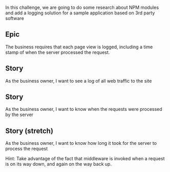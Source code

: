 In this challenge, we are going to do some research about NPM modules and add a logging solution for a sample application based on 3rd party software

## Epic

The business requires that each page view is logged, including a time stamp of when the server processed the request.

## Story
As the business owner, I want to see a log of all web traffic to the site

## Story
As the business owner, I want to know when the requests were processed by the server

## Story (stretch)
As the business owner, I want to know how long it took for the server to process the request

Hint:  Take advantage of the fact that middleware is invoked when a request is on its way down, and again on the way back up.
